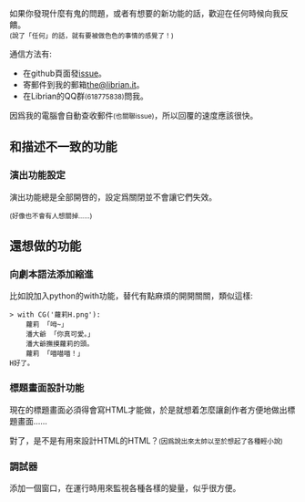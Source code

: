 如果你發現什麼有鬼的問題，或者有想要的新功能的話，歡迎在任何時候向我反饋。   
<small>(說了「任何」的話，就有要被做色色的事情的感覺了！)</small>

通信方法有:

+ 在github頁面發[issue](https://github.com/RimoChan/Librian/issues)。
+ 寄郵件到我的郵箱[the@librian.it](mailto:the@librian.it)。
+ 在Librian的QQ群<small>(618775838)</small>問我。

因爲我的電腦會自動查收郵件<small>(也關聯issue)</small>，所以回覆的速度應該很快。

## 和描述不一致的功能

### 演出功能設定

演出功能總是全部開啓的，設定爲關閉並不會讓它們失效。

<small>(好像也不會有人想關掉……)</small>

## 還想做的功能

### 向劇本語法添加縮進

比如說加入python的with功能，替代有點麻煩的開開關關，類似這樣: 

    > with CG('蘿莉H.png'):
        蘿莉 「呣~」
        潘大爺 「你真可愛。」
        潘大爺撫摸蘿莉的頭。
        蘿莉 「喵喵喵！」
    H好了。

### 標題畫面設計功能

現在的標題畫面必須得會寫HTML才能做，於是就想着怎麼讓創作者方便地做出標題畫面……

對了，是不是有用來設計HTML的HTML？<small>(因爲說出來太帥以至於想起了各種輕小說)</small>

### 調試器

添加一個窗口，在運行時用來監視各種各樣的變量，似乎很方便。
